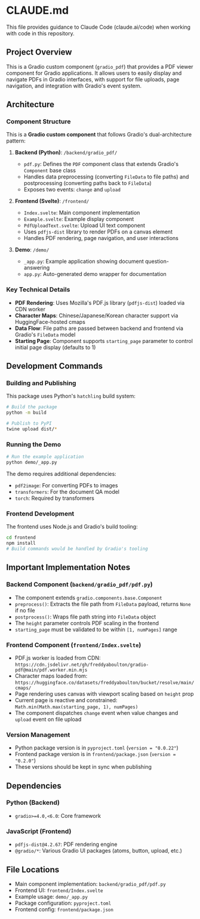 # CLAUDE.md

This file provides guidance to Claude Code (claude.ai/code) when working with code in this repository.

## Project Overview

This is a Gradio custom component (`gradio_pdf`) that provides a PDF viewer component for Gradio applications. It allows users to easily display and navigate PDFs in Gradio interfaces, with support for file uploads, page navigation, and integration with Gradio's event system.

## Architecture

### Component Structure

This is a **Gradio custom component** that follows Gradio's dual-architecture pattern:

1. **Backend (Python)**: `/backend/gradio_pdf/`
   - `pdf.py`: Defines the `PDF` component class that extends Gradio's `Component` base class
   - Handles data preprocessing (converting `FileData` to file paths) and postprocessing (converting paths back to `FileData`)
   - Exposes two events: `change` and `upload`

2. **Frontend (Svelte)**: `/frontend/`
   - `Index.svelte`: Main component implementation
   - `Example.svelte`: Example display component
   - `PdfUploadText.svelte`: Upload UI text component
   - Uses `pdfjs-dist` library to render PDFs on a canvas element
   - Handles PDF rendering, page navigation, and user interactions

3. **Demo**: `/demo/`
   - `_app.py`: Example application showing document question-answering
   - `app.py`: Auto-generated demo wrapper for documentation

### Key Technical Details

- **PDF Rendering**: Uses Mozilla's PDF.js library (`pdfjs-dist`) loaded via CDN worker
- **Character Maps**: Chinese/Japanese/Korean character support via HuggingFace-hosted cmaps
- **Data Flow**: File paths are passed between backend and frontend via Gradio's `FileData` model
- **Starting Page**: Component supports `starting_page` parameter to control initial page display (defaults to 1)

## Development Commands

### Building and Publishing

This package uses Python's `hatchling` build system:

```bash
# Build the package
python -m build

# Publish to PyPI
twine upload dist/*
```

### Running the Demo

```bash
# Run the example application
python demo/_app.py
```

The demo requires additional dependencies:
- `pdf2image`: For converting PDFs to images
- `transformers`: For the document QA model
- `torch`: Required by transformers

### Frontend Development

The frontend uses Node.js and Gradio's build tooling:

```bash
cd frontend
npm install
# Build commands would be handled by Gradio's tooling
```

## Important Implementation Notes

### Backend Component (`backend/gradio_pdf/pdf.py`)

- The component extends `gradio.components.base.Component`
- `preprocess()`: Extracts the file path from `FileData` payload, returns `None` if no file
- `postprocess()`: Wraps file path string into `FileData` object
- The `height` parameter controls PDF scaling in the frontend
- `starting_page` must be validated to be within `[1, numPages]` range

### Frontend Component (`frontend/Index.svelte`)

- PDF.js worker is loaded from CDN: `https://cdn.jsdelivr.net/gh/freddyaboulton/gradio-pdf@main/pdf.worker.min.mjs`
- Character maps loaded from: `https://huggingface.co/datasets/freddyaboulton/bucket/resolve/main/cmaps/`
- Page rendering uses canvas with viewport scaling based on `height` prop
- Current page is reactive and constrained: `Math.min(Math.max(starting_page, 1), numPages)`
- The component dispatches `change` event when value changes and `upload` event on file upload

### Version Management

- Python package version is in `pyproject.toml` (`version = "0.0.22"`)
- Frontend package version is in `frontend/package.json` (`version = "0.2.0"`)
- These versions should be kept in sync when publishing

## Dependencies

### Python (Backend)
- `gradio>=4.0,<6.0`: Core framework

### JavaScript (Frontend)
- `pdfjs-dist@4.2.67`: PDF rendering engine
- `@gradio/*`: Various Gradio UI packages (atoms, button, upload, etc.)

## File Locations

- Main component implementation: `backend/gradio_pdf/pdf.py`
- Frontend UI: `frontend/Index.svelte`
- Example usage: `demo/_app.py`
- Package configuration: `pyproject.toml`
- Frontend config: `frontend/package.json`
